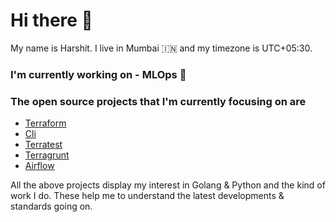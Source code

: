 # Hi there 👋

My name is Harshit. I live in Mumbai 🇮🇳 and my timezone is UTC+05:30.

### I'm currently working on - MLOps 🤖

### The open source projects that I'm currently focusing on are

- [Terraform](https://github.com/hashicorp/terraform)
- [Cli](https://github.com/mitchellh/cli)
- [Terratest](https://github.com/gruntwork-io/terratest)
- [Terragrunt](https://github.com/gruntwork-io/terragrunt)
- [Airflow](https://github.com/apache/airflow)

All the above projects display my interest in Golang & Python and the kind of work I do. 
These help me to understand the latest developments & standards going on. 

<!--
**sharma1612harshit/sharma1612harshit** is a ✨ _special_ ✨ repository because its `README.md` (this file) appears on your GitHub profile.

Here are some ideas to get you started:

- 🔭 I’m currently working on ...
- 🌱 I’m currently learning ...
- 👯 I’m looking to collaborate on ...
- 🤔 I’m looking for help with ...
- 💬 Ask me about ...
- 📫 How to reach me: ...
- 😄 Pronouns: ...
- ⚡ Fun fact: ...
-->
